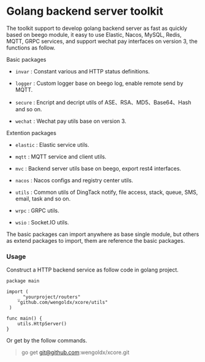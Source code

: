 # Golang backend server toolkit

The toolkit support to develop golang backend server as fast as quickly based on beego module, it easy to use Elastic, Nacos, MySQL, Redis, MQTT, GRPC services, and support wechat pay interfaces on version 3, the functions as follow.

Basic packages

* `invar`   : Constant various and HTTP status definitions.

* `logger`  : Custom logger base on beego log, enable remote send by MQTT.

* `secure`  : Encript and decript utils of ASE、RSA、MD5、Base64、Hash and so on.

* `wechat`  : Wechat pay utils base on version 3.  

Extention packages

* `elastic` : Elastic service utils.

* `mqtt`    : MQTT service and client utils.

* `mvc`     : Backend server utils base on beego, export rest4 interfaces.

* `nacos`   : Nacos configs and registry center utils.

* `utils`   : Common utils of DingTack notify, file access, stack, queue, SMS, email, task and so on.

* `wrpc`    : GRPC utils.

* `wsio`    : Socket.IO utils.

The basic packages can import anywhere as base single module, but others as extend packages to import, them are reference the basic packages.


### Usage

Construct a HTTP backend service as follow code in golang project.

    package main

    import (
        _ "yourproject/routers"
        "github.com/wengoldx/xcore/utils"
     )

    func main() {
        utils.HttpServer()
    }

Or get by the follow commands.

> go get git@github.com:wengoldx/xcore.git

